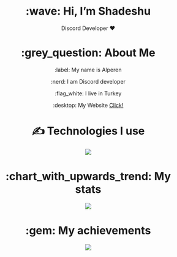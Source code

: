 <div align="center">
<h1> :wave: Hi, I’m Shadeshu </h1>
<p> Discord Developer ❤ </p>
  
<h1> :grey_question: About Me </h1>
  <p> :label: My name is Alperen </p>
  <p> :nerd: I am Discord developer </p>
  <p> :flag_white: I live in Turkey </p>
  <p> :desktop: My Website <a href="https://shadeshu.xyz"> Click! </a> </p>


<h1> ✍ Technologies I use </h1>
<img src="https://skillicons.dev/icons?i=js,nodejs,mongodb,vscode,discord&theme=dark" />

<h1> :chart_with_upwards_trend: My stats </h1>
<img src="https://github-readme-stats.vercel.app/api?username=Shadeshu&show_icons=true&theme=dark" />

<h1> :gem: My achievements </h1>
<img src="https://github-profile-trophy.vercel.app/?username=Shadeshu&theme=onedark" />
